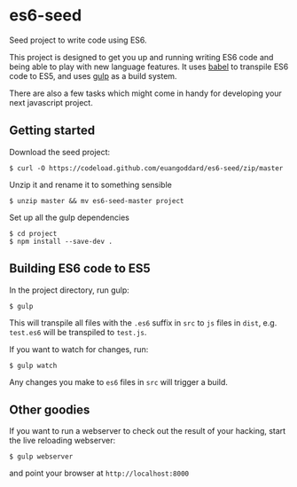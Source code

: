 # es6-seed

Seed project to write code using ES6.

This project is designed to get you up and running writing ES6 code and being able to play with new language features.
It uses [babel](https://babeljs.io/) to transpile ES6 code to ES5, and  uses [gulp](http://gulpjs.com/) as a build system.

There are also a few tasks which might come in handy for developing your next javascript project.

## Getting started

Download the seed project:

`$ curl -O https://codeload.github.com/euangoddard/es6-seed/zip/master`

Unzip it and rename it to something sensible

`$ unzip master && mv es6-seed-master project`

Set up all the gulp dependencies

```
$ cd project
$ npm install --save-dev .
```

## Building ES6 code to ES5

In the project directory, run gulp:

`$ gulp`

This will transpile all files with the `.es6` suffix in `src` to `js` files in `dist`, e.g. `test.es6` will be transpiled to `test.js`.

If you want to watch for changes, run:

`$ gulp watch`

Any changes you make to `es6` files in `src` will trigger a build.

## Other goodies

If you want to run a webserver to check out the result of your hacking, start the live reloading webserver:

`$ gulp webserver`

and point your browser at `http://localhost:8000`

